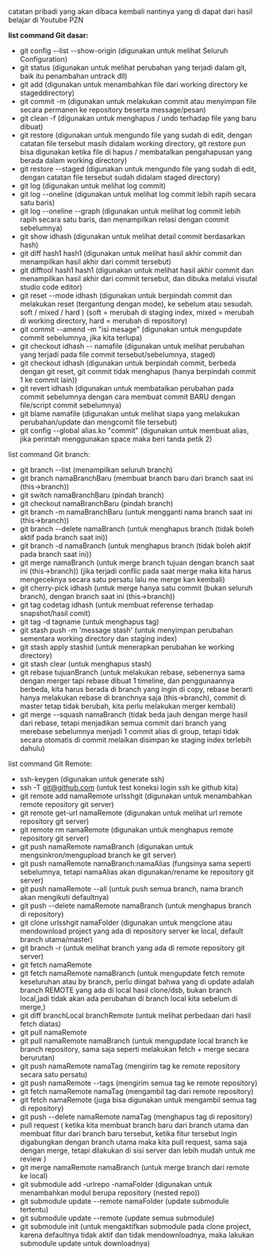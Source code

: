 catatan pribadi yang akan dibaca kembali nantinya
yang di dapat dari hasil belajar di Youtube PZN

<b>list command Git dasar:</b>
- git config --list --show-origin (digunakan untuk melihat Seluruh Configuration)
- git status (digunakan untuk melihat perubahan yang terjadi dalam git, baik itu penambahan untrack dll)
- git add (digunakan untuk menambahkan file dari working directory ke stageddirectory)
- git commit -m (digunakan untuk melakukan commit atau menyimpan file secara permanen ke repository beserta message/pesan)
- git clean -f (digunakan untuk menghapus / undo terhadap file yang baru dibuat)
- git restore (digunakan untuk mengundo file yang sudah di edit, dengan catatan file tersebut masih didalam working directory, git restore pun bisa digunakan ketika file di hapus / membatalkan pengahapusan yang berada dalam working directory)
- git restore --staged (digunakan untuk mengundo file yang sudah di edit, dengan catatan file tersebut sudah didalam staged directory)
- git log (digunakan untuk melihat log commit)
- git log --oneline (digunakan untuk melihat log commit lebih rapih secara satu baris)
- git log --oneline --graph (digunakan untuk melihat log commit lebih rapih secara satu baris, dan menampilkan relasi dengan commit sebelumnya)
- git show idhash (digunakan untuk melihat detail commit berdasarkan hash)
- git diff hash1 hash1 (digunakan untuk melihat hasil akhir commit dan menampilkan hasil akhir dari commit tersebut)
- git difftool hash1 hash1 (digunakan untuk melihat hasil akhir commit dan menampilkan hasil akhir dari commit tersebut, dan dibuka melalui visutal studio code editor)
- git reset --mode idhash (digunakan untuk berpindah commit dan melakukan reset (tergantung dengan mode), ke sebelum atau sesudah. soft / mixed / hard )
(soft = merubah di staging index, mixed = merubah di working directory, hard = merubah di repository)
- git commit --amend -m "isi mesage" (digunakan untuk mengupdate commit sebelumnya, jika kita terlupa)
- git checkout idhash -- namafile (digunakan untuk melihat perubahan yang terjadi pada file commit tersebut/sebelumnya, staged)
- git checkout idhash (digunakan untuk berpindah commit, berbeda dengan git reset, git commit tidak menghapus (hanya berpindah commit 1 ke commit lain))
- git revert idhash (digunakan untuk membatalkan perubahan pada commit sebelumnya dengan cara membuat commit BARU dengan file/script commit sebelumnya)
- git blame namafile (digunakan untuk melihat siapa yang melakukan perubahan/update dan mengcomit file tersebut)
- git config --global alias.ko "commit" (digunakan untuk membuat alias, jika perintah menggunakan space maka beri tanda petik 2)

list command Git branch: 
- git branch --list (menampilkan seluruh branch)
- git branch namaBranchBaru (membuat branch baru dari branch saat ini (this->branch))
- git switch namaBranchBaru (pindah branch)
- git checkout namaBranchBaru (pindah branch)
- git branch -m namaBranchBaru (untuk mengganti nama branch saat ini (this->branch))
- git branch --delete namaBranch (untuk menghapus branch (tidak boleh aktif pada branch saat ini))
- git branch -d namaBranch (untuk menghapus branch (tidak boleh aktif pada branch saat ini))
- git merge namaBranch (untuk merge branch tujuan dengan branch saat ini (this->branch))
(jika terjadi conflic pada saat merge maka kita harus mengeceknya secara satu persatu lalu me merge kan kembali)
- git cherry-pick idhash (untuk merge hanya satu commit (bukan seluruh branch), dengan branch saat ini (this->branch))
- git tag codetag idhash (untuk membuat referense terhadap snapshot/hasil comit)
- git tag -d tagname (untuk menghapus tag)
- git stash push -m 'message stash' (untuk menyimpan perubahan sementara working directory dan staging index)
- git stash apply stashid (untuk menerapkan perubahan ke working directory)
- git stash clear (untuk menghapus stash)
- git rebase tujuanBranch (untuk melakukan rebase, sebenernya sama dengan merger tapi rebase dibuat 1 timeline, dan penggunaannya berbeda, kita harus berada di branch yang ingin di copy, rebase berarti hanya melakukan rebase di branchnya saja (this->branch), commit di master tetap tidak berubah, kita perlu melakukan merger kembali)
- git merge --squash namaBranch (tidak beda jauh dengan merge hasil dari rebase, tetapi menjadikan semua commit dari branch yang merebase sebelumnya menjadi 1 commit alias di group, tetapi tidak secara otomatis di commit melaikan disimpan ke staging index terlebih dahulu)


list command Git Remote:
- ssh-keygen (digunakan untuk generate ssh)
- ssh -T git@github.com (untuk test koneksi login ssh ke github kita)
- git remote add namaRemote urlsshgit (digunakan untuk menambahkan remote repository git server)
- git remote get-url namaRemote (digunakan untuk melihat url remote repository git server)
- git remote rm namaRemote (digunakan untuk menghapus remote repository git server)
- git push namaRemote namaBranch (digunakan untuk mengsinkron/mengupload branch ke git server)
- git push namaRemote namaBranch:namaAlias (fungsinya sama seperti sebelumnya, tetapi namaAlias akan digunakan/rename ke repository git server)
- git push namaRemote --all (untuk push semua branch, nama branch akan mengikuti defaultnya)
- git push --delete namaRemote namaBranch (untuk menghapus branch di repository)
- git clone urlsshgit namaFolder (digunakan untuk mengclone atau mendownload project yang ada di repository server ke local, default branch utama/master)
- git branch -r (untuk melihat branch yang ada di remote repository git server)
- git fetch namaRemote 
- git fetch namaRemote namaBranch (untuk mengupdate fetch remote keseluruhan atau by branch, perlu diingat bahwa yang di update adalah branch REMOTE yang ada di local hasil clone/dsb, bukan branch local,jadi tidak akan ada perubahan di branch local kita sebelum di merge,)
- git diff branchLocal branchRemote (untuk melihat perbedaan dari hasil fetch diatas)
- git pull namaRemote
- git pull namaRemote namaBranch (untuk mengupdate local branch ke branch repository, sama saja seperti melakukan fetch + merge secara berurutan)
- git push namaRemote namaTag (mengirim tag ke remote repository secara satu persatu)
- git push namaRemote --tags (mengirim semua tag ke remote repository)
- git fetch namaRemote namaTag (mengambil tag dari remote repository)
- git fetch namaRemote (juga bisa digunakan untuk mengambil semua tag di repository)
- git push --delete namaRemote namaTag (menghapus tag di repository)
- pull request ( ketika kita membuat branch baru dari branch utama dan membuat fitur dari branch baru tersebut, ketika fitur tersebut ingin digabungkan dengan branch utama maka kita pull request, sama saja dengan merge, tetapi dilakukan di sisi server dan lebih mudah untuk me review )
- git merge namaRemote namaBranch (untuk merge branch dari remote ke local)
- git submodule add -urlrepo -namaFolder (digunakan untuk menambahkan modul berupa repository (nested repo))
- git submodule update --remote namaFolder (update submodule tertentu)
- git submodule update --remote (update semua submodule) 
- git submodule init (untuk mengaktifkan submodule pada clone project, karena defaultnya tidak aktif dan tidak mendownloadnya, maka lakukan submodule update untuk downloadnya)